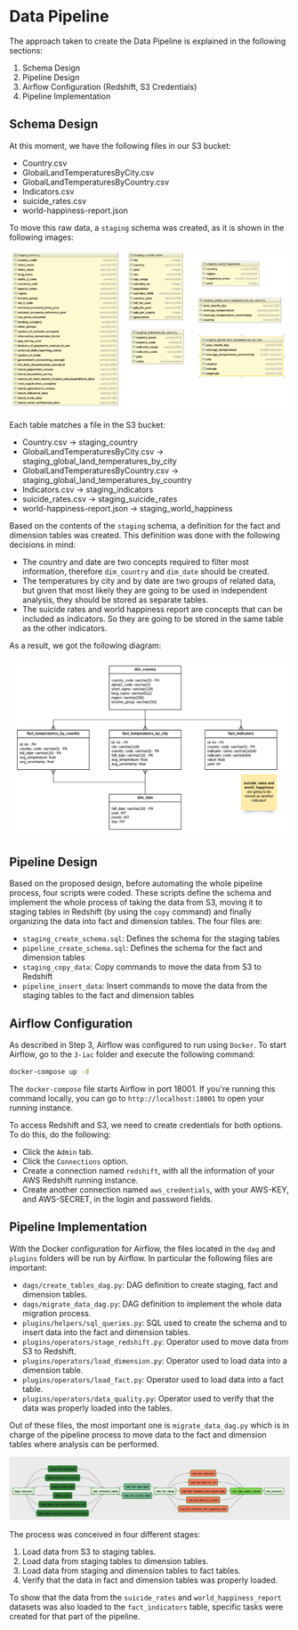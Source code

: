 # Data Pipeline

The approach taken to create the Data Pipeline is explained in the following
sections:

1. Schema Design
2. Pipeline Design
3. Airflow Configuration (Redshift, S3 Credentials)
4. Pipeline Implementation

## Schema Design

At this moment, we have the following files in our S3 bucket:

- Country.csv
- GlobalLandTemperaturesByCity.csv
- GlobalLandTemperaturesByCountry.csv
- Indicators.csv
- suicide_rates.csv
- world-happiness-report.json

To move this raw data, a `staging` schema was created, as it is shown
in the following images:

![staging-schema](images/staging-schema.png)

Each table matches a file in the S3 bucket:

- Country.csv -> staging_country
- GlobalLandTemperaturesByCity.csv -> staging_global_land_temperatures_by_city  
- GlobalLandTemperaturesByCountry.csv -> staging_global_land_temperatures_by_country
- Indicators.csv -> staging_indicators
- suicide_rates.csv -> staging_suicide_rates
- world-happiness-report.json -> staging_world_happiness

Based on the contents of the `staging` schema, a definition for the
fact and dimension tables was created. This definition was done with the
following decisions in mind:

- The country and date are two concepts required to filter most information, therefore
`dim_country` and `dim_date` should be created.
- The temperatures by city and by date are two groups of related data, but
given that most likely they are going to be used in independent analysis,
they should be stored as separate tables.
- The suicide rates and world happiness report are concepts that can be included
as indicators. So they are going to be stored in the same table as the other indicators.

As a result, we got the following diagram:

![fact-and-dimension-tables](images/fact-dimension-tables.png)

## Pipeline Design

Based on the proposed design, before automating the whole pipeline process,
four scripts were coded. These scripts define the schema and implement the
whole process of taking the data from S3, moving it to staging tables in
Redshift (by using the `copy` command) and finally organizing the data into
fact and dimension tables. The four files are:

- `staging_create_schema.sql`: Defines the schema for the staging tables
- `pipeline_create_schema.sql`: Defines the schema for the fact and dimension
tables
- `staging_copy_data`: Copy commands to move the data from S3 to Redshift
- `pipeline_insert_data`: Insert commands to move the data from the staging
tables to the fact and dimension tables

## Airflow Configuration

As described in Step 3, Airflow was configured to run using `Docker`. To
start Airflow, go to the `3-iac` folder and execute the following command:

```bash
docker-compose up -d
```

The `docker-compose` file starts Airflow in port 18001. If you're running
this command locally, you can go to `http://localhost:18001` to open your
running instance.

To access Redshift and S3, we need to create credentials for both options.
To do this, do the following:

- Click the `Admin` tab.
- Click the `Connections` option.
- Create a connection named `redshift`, with all the information of your
AWS Redshift running instance.
- Create another connection named `aws_credentials`, with your AWS-KEY,
and AWS-SECRET, in the login and password fields.

## Pipeline Implementation

With the Docker configuration for Airflow, the files located in the `dag`
and `plugins` folders will be run by Airflow. In particular the following
files are important:

- `dags/create_tables_dag.py`: DAG definition to create staging, fact and
dimension tables.
- `dags/migrate_data_dag.py`: DAG definition to implement the whole data
migration process.
- `plugins/helpers/sql_queries.py`: SQL used to create the schema and to
insert data into the fact and dimension tables.
- `plugins/operators/stage_redshift.py`: Operator used to move data from
S3 to Redshift.
- `plugins/operators/load_dimension.py`: Operator used to load data into
a dimension table.
- `plugins/operators/load_fact.py`: Operator used to load data into a
fact table.
- `plugins/operators/data_quality.py`: Operator used to verify that the
data was properly loaded into the tables.

Out of these files, the most important one is `migrate_data_dag.py` which
is in charge of the pipeline process to move data to the fact and dimension
tables where analysis can be performed.

![data-pipeline](images/pipeline.png)

The process was conceived in four different stages:

1. Load data from S3 to staging tables.
2. Load data from staging tables to dimension tables.
3. Load data from staging and dimension tables to fact tables.
4. Verify that the data in fact and dimension tables was properly loaded.

To show that the data from the `suicide_rates` and `world_happiness_report` datasets
was also loaded to the `fact_indicators` table, specific tasks were created for that
part of the pipeline.
